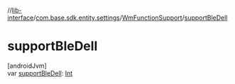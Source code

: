 //[lib-interface](../../../index.md)/[com.base.sdk.entity.settings](../index.md)/[WmFunctionSupport](index.md)/[supportBleDell](support-ble-dell.md)

# supportBleDell

[androidJvm]\
var [supportBleDell](support-ble-dell.md): [Int](https://kotlinlang.org/api/latest/jvm/stdlib/kotlin/-int/index.html)
